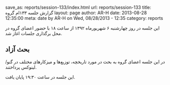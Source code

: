 save_as: reports/session-133/index.html
url: reports/session-133
title: گزارش جلسه ۱۳۳ام گروه 
layout: page
author: AR-H
date: 2013-08-28 12:35:00
meta: date by AR-H on Wed, 08/28/2013 - 12:35
category: reports

این جلسه در روز چهارشنبه ۶ شهریورماه ۱۳۹۲ از ساعت ۱۸ با حضور اعضای گروه در محل
برگذاری جلسات اغاز شد.

<!--more-->

## بحث آزاد
در این جلسه اعضای گروه به بحث در مورد تاریخچه، توزیع‌ها
و میزکارهای مختلف در گنو/ لینوکس پرداختند.





این جلسه در ساعت ۱۹:۳۰ پایان یافت.
